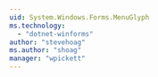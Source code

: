 ```yaml
---
uid: System.Windows.Forms.MenuGlyph
ms.technology: 
  - "dotnet-winforms"
author: "stevehoag"
ms.author: "shoag"
manager: "wpickett"
---
```

